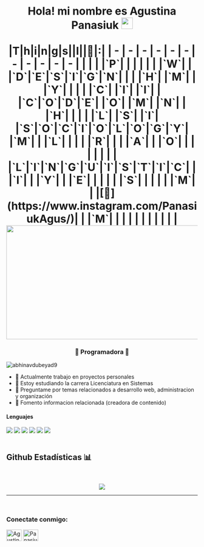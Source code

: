 <h1 align="center">
Hola! mi nombre es Agustina Panasiuk
<a href="https://github.com/Bouaskaoun" target="_self">
		<img src="https://media.giphy.com/media/hvRJCLFzcasrR4ia7z/giphy.gif" width="30">
	</a>
<br>
<br>
	|T|h|i|n|g|s||I||💚|:|
| - | - | - | - | - | - | - | - | - | - | - |
| | | |`P`| | | | | | |`W`|
| |`D`|`E`|`S`|`I`|`G`|`N`| | | |`H`|
|`M`| | |`Y`| | | | |`C`| |`I`|
|`I`| | |`C`|`O`|`D`|`E`| |`O`| |`M`|
|`N`| | |`H`| | | | |`L`| |`S`|
|`I`| |`S`|`O`|`C`|`I`|`O`|`L`|`O`|`G`|`Y`|
|`M`| | |`L`| | | | |`R`| | |
|`A`| | |`O`| | | | | | | |
|`L`|`I`|`N`|`G`|`U`|`I`|`S`|`T`|`I`|`C`| |
|`I`| | |`Y`| | |`E`| | | | |
|`S`| | | | | |`M`| | |[📸](https://www.instagram.com/PanasiukAgus/)| |
|`M`| | | | | | | | | | |
	
<br>	

  <div align="center" >
    <img src="https://media.giphy.com/media/dWesBcTLavkZuG35MI/giphy.gif" width="600" height="300"/>
  </div>
  <h3 align="center">🚀 Programadora  🚀</h3>

<p align="left"> <img src="https://komarev.com/ghpvc/?username=PanasiukAgus" alt="abhinavdubeyad9" /> </p>

- 🔭 Actualmente trabajo en proyectos personales 
- 👯 Estoy estudiando la carrera  Licenciatura en Sistemas
- 💬 Preguntame por temas relacionados a desarrollo web, administracion y organización
- 🌱 Fomento informacion relacionada (creadora de contenido) 
<h4> Lenguajes </h4>
<span> 
  <img src="https://img.shields.io/badge/HTML5-E34F26?style=for-the-badge&logo=html5&logoColor=white">
  <img src="https://img.shields.io/badge/CSS3-1572B6?style=for-the-badge&logo=css3&logoColor=white">
  <img src="https://img.shields.io/badge/JavaScript-F7DF1E?style=for-the-badge&logo=javascript&logoColor=black">
  <img src="https://img.shields.io/badge/Java-ED8B00?style=for-the-badge&logo=java&logoColor=white">
  <img src="https://img.shields.io/badge/node.js-6DA55F?style=for-the-badge&logo=node.js&logoColor=white">
  <img src="https://img.shields.io/badge/python-3670A0?style=for-the-badge&logo=python&logoColor=ffdd54">
</span>
<br>

<br>
  
 ## Github Estadísticas 📊
<br>
<p align='center'>
<img src="https://github-readme-stats.vercel.app/api?username=PanasiukAgus&show_icons=true&theme=github_dark">
</p>
<hr>
<br>
<!-- CONTACTO -->
<h3 align="left">Conectate conmigo: </h3>
<p align="left">
<a href="https://www.linkedin.com/in/agus-panasiuk-4834402b6/" target="blank"><img align="center" src="https://raw.githubusercontent.com/rahuldkjain/github-profile-readme-generator/master/src/images/icons/Social/linked-in-alt.svg" alt="Agustina Panasiuk" height="30" width="40" /></a>
<a href="https://instagram.com/Panasiukagus" target="blank"><img align="center" src="https://raw.githubusercontent.com/rahuldkjain/github-profile-readme-generator/master/src/images/icons/Social/instagram.svg" alt="PanasiukAgus" height="30" width="40" /></a>
</p>



